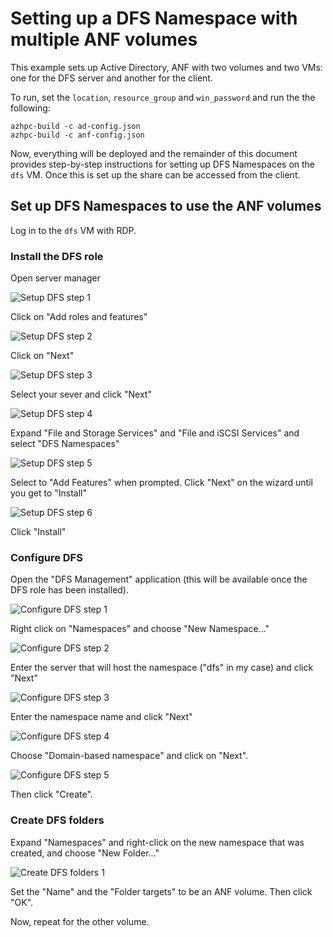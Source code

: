 # Setting up a DFS Namespace with multiple ANF volumes

This example sets up Active Directory, ANF with two volumes and two VMs: one for the DFS server and another for the client.

To run, set the `location`, `resource_group` and `win_password` and run the the following:

    azhpc-build -c ad-config.json
    azhpc-build -c anf-config.json

Now, everything will be deployed and the remainder of this document provides step-by-step instructions for setting up DFS Namespaces on the `dfs` VM.  Once this is set up the share can be accessed from the client.

## Set up DFS Namespaces to use the ANF volumes

Log in to the `dfs` VM with RDP.

### Install the DFS role

Open server manager

![Setup DFS step 1](images/setup_dfs_01.png?raw=true)

Click on "Add roles and features"

![Setup DFS step 2](images/setup_dfs_02.png?raw=true)

Click on "Next"

![Setup DFS step 3](images/setup_dfs_03.png?raw=true)

Select your sever and click "Next"

![Setup DFS step 4](images/setup_dfs_04.png?raw=true)

Expand "File and Storage Services" and "File and iSCSI Services" and select "DFS Namespaces"

![Setup DFS step 5](images/setup_dfs_05.png?raw=true)

Select to "Add Features" when prompted.
Click "Next" on the wizard until you get to "Install"

![Setup DFS step 6](images/setup_dfs_06.png?raw=true)

Click "Install"

### Configure DFS

Open the "DFS Management" application (this will be available once the DFS role has been installed).

![Configure DFS step 1](images/configure_dfs_01.png?raw=true)

Right click on "Namespaces" and choose "New Namespace…"

![Configure DFS step 2](images/configure_dfs_02.png?raw=true)

Enter the server that will host the namespace ("dfs" in my case) and click "Next"

![Configure DFS step 3](images/configure_dfs_03.png?raw=true)

Enter the namespace name and click "Next"

![Configure DFS step 4](images/configure_dfs_04.png?raw=true)

Choose "Domain-based namespace" and click on "Next".

![Configure DFS step 5](images/configure_dfs_05.png?raw=true)

Then click "Create".

### Create DFS folders
Expand "Namespaces" and right-click on the new namespace that was created, and choose "New Folder…"

![Create DFS folders 1](images/create_dfs_folders_01.png?raw=true)

Set the "Name" and the "Folder targets" to be an ANF volume. Then click "OK".

Now, repeat for the other volume.